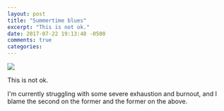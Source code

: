 ```yaml
---
layout: post
title: "Summertime blues"
excerpt: "This is not ok."
date: 2017-07-22 19:13:48 -0500
comments: true
categories: 
---
```


![]({{site.url}}/assets/2017/07/hot.png)

This is not ok.

I'm currently struggling with some severe exhaustion and burnout, and I blame the second on the former and the former on the above.
